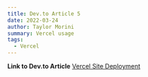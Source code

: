 ```yaml
---
title: Dev.to Article 5
date: 2022-03-24
author: Taylor Morini
summary: Vercel usage
tags:
  - Vercel
---
```


**Link to Dev.to Article**
[Vercel Site Deployment](https://dev.to/taylormorini/vercel-based-development-workflows-4efl)


